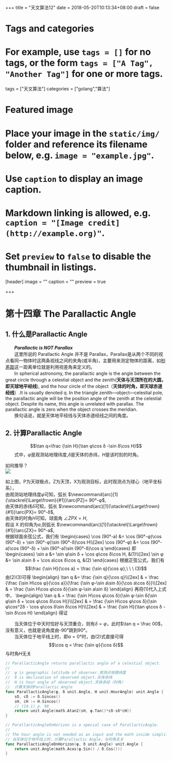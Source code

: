 +++
title = "天文算法12"
date = 2018-05-20T10:13:34+08:00
draft = false

# Tags and categories
# For example, use `tags = []` for no tags, or the form `tags = ["A Tag", "Another Tag"]` for one or more tags.
tags = ["天文算法"]
categories = ["golang","算法"]

# Featured image
# Place your image in the `static/img/` folder and reference its filename below, e.g. `image = "example.jpg"`.
# Use `caption` to display an image caption.
#   Markdown linking is allowed, e.g. `caption = "[Image credit](http://example.org)"`.
# Set `preview` to `false` to disable the thumbnail in listings.
[header]
image = ""
caption = ""
preview = true

+++
# 第十四章 The Parallactic Angle

<!--more-->

## 1. 什么是Parallactic Angle

　　***Parallactic is NOT Parallax***  
　　这里所说的 Parallactic Angle 并不是 Parallax，Parallax是从两个不同的视点看同一物体时这两条视线之间的夹角(或半角)，主要用来测定物体的距离，如[秒差距](https://zh.wikipedia.org/wiki/%E7%A7%92%E5%B7%AE%E8%B7%9D)这一距离单位就是利用视差角来定义的。  
　　In spherical astronomy, the parallactic angle is the angle between the great circle through a celestial object and the zenith(**天体与天顶所在的大圆，即天球地平经线**), and the hour circle of the object（**天体的时角，即天球赤道经线**）.It is usually denoted q. In the triangle zenith—object—celestial pole, the parallactic angle will be the position angle of the zenith at the celestial object. Despite its name, this angle is unrelated with parallax. The parallactic angle is zero when the object crosses the meridian.  
　　换句话说，就是天体地平经线与天体赤道经线之间的角度。

## 2. 计算Parallactic Angle

$$\tan q=\frac {\sin H}{\tan φ\cos δ -\sin δ\cos H}$$
　　式中，$φ$是观测站地理纬度,$δ$是天体的赤纬，$H$是该时刻的时角。  

如何推导？  
![](/img/triangle.jpg)

如上图，P为天球极点，Z为天顶，X为观测目标，此时观测点为球心（地平坐标系），  
由观测站地理纬度$φ$可知，弧长
$\newcommand{arc}[1]{\stackrel{\Large\frown}{#1}}\arc{PZ}= 90°-φ$,  
由天体的赤纬$δ$可知，弧长
$\newcommand{arc}[1]{\stackrel{\Large\frown}{#1}}\arc{PX}= 90°-δ$,  
由天体的时角$H$可知，球面角
$\angle ZPX = H$,  
假设 X 的仰角为$a$,则弧长
$\newcommand{arc}[1]{\stackrel{\Large\frown}{#1}}\arc{ZX}= 90°-a$,  
根据球面余弦公式，我们有
\begin{cases}
\cos (90°-a) &= \cos (90°-φ)\cos (90°-δ) + \sin (90°-φ)\sin (90°-δ)\cos H\\\\\[2ex]
\cos (90°-φ) &= \cos (90°-a)\cos (90°-δ) + \sin (90°-a)\sin (90°-δ)\cos q
\end{cases}
即
\begin{cases}
\sin a &= \sin φ\sin δ + \cos φ\cos δ\cos H, &(1)\\\\\[2ex]
\sin φ &= \sin a\sin δ + \cos a\cos δ\cos q, &(2)
\end{cases}
根据正弦公式，我们有$$\frac {\sin H}{\cos a} = \frac {\sin q}{\cos φ},\ \ \ (3)$$
由(2)(3)可得
\begin{align}
\tan q &= \frac {\sin q}{\cos q}\\\\\[2ex]
& = \frac {\frac {\sin H\cos φ}{\cos a}}{\frac {\sin φ-\sin a\sin δ}{\cos a\cos δ}}\\\\\[2ex]
& = \frac {\sin H\cos φ\cos δ}{\sin φ-\sin a\sin δ}
\end{align}
再将(1)代入上式中，
\begin{align}
\tan q & = \frac {\sin H\cos φ\cos δ}{\sin φ-\sin δ(\sin φ\sin δ + \cos φ\cos δ\cos H)}\\\\\[2ex]
& = \frac {\sin H\cos φ\cos δ}{\sin φ\cos^2δ - \cos φ\cos δ\sin δ\cos H}\\\\\[2ex]
& = \frac {\sin H}{\tan φ\cos δ - \sin δ\cos H}
\end{align}
得证  

　　当天体位于中天时恰好与天顶重合，则有$δ=φ$，此时$\tan q = \frac 00$，没有意义，也就是说角度由-90°跳到90°。  
　　当天体位于地平线上时，即$a=0°$时，由(2)式直接可得$$\cos q = \frac {\sin φ}{\cos δ}$$
与时角$H$无关

```go
// ParallacticAngle returns parallactic angle of a celestial object.
//
//	φ is geographic latitude of observer.观测点地理纬度
//	δ is declination of observed object.天体赤纬
//	H is hour angle of observed object.天体赤经（时角）
//  计算天体的Parallactic Angle
func ParallacticAngle(φ, δ unit.Angle, H unit.HourAngle) unit.Angle {
	sδ, cδ := δ.Sincos()
	sH, cH := H.Sincos()
	// (14.1) p. 98
	return unit.Angle(math.Atan2(sH, φ.Tan()*cδ-sδ*cH))
}

// ParallacticAngleOnHorizon is a special case of ParallacticAngle.
//
// The hour angle is not needed as an input and the math inside simplifies.
// 当天体位于地平线上时，计算Parallactic Angle，与时角无关
func ParallacticAngleOnHorizon(φ, δ unit.Angle) unit.Angle {
	return unit.Angle(math.Acos(φ.Sin() / δ.Cos()))
}
```